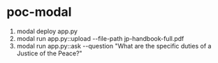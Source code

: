 # poc-modal

1. modal deploy app.py
2. modal run app.py::upload --file-path jp-handbook-full.pdf
3. modal run app.py::ask --question "What are the specific duties of a Justice of the Peace?"
